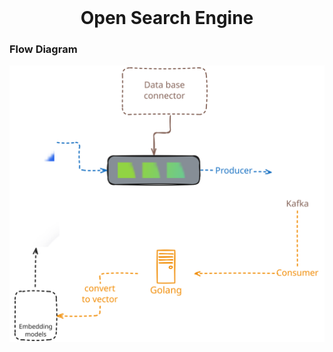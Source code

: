 <div style="text-align: center; font-size: 28px; font-weight: bold">
    Open Search Engine
</div>

### Flow Diagram

<img src="./img/flow.svg" alt="flow">
